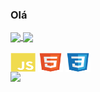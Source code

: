 ### Olá
<a href="https://github.com/Batistas/github-readme-stats">
  <img height=200 align="center" src="https://github-readme-stats.vercel.app/api?username=Batistas" />
</a>
<a href="https://github.com/Batistas/convoychat">
  <img height=200 align="center" src="https://github-readme-stats.vercel.app/api/top-langs?username=Batistas&layout=compact&langs_count=8&card_width=320" />
</a>

<div style="display: inline_block"><br>
  <img align="center" alt="Iara-Js" height="30" width="40" src="https://raw.githubusercontent.com/devicons/devicon/master/icons/javascript/javascript-plain.svg">
  <img align="center" alt="Iara-HTML" height="30" width="40" src="https://raw.githubusercontent.com/devicons/devicon/master/icons/html5/html5-original.svg">
  <img align="center" alt="Iara-CSS" height="30" width="40" src="https://raw.githubusercontent.com/devicons/devicon/master/icons/css3/css3-original.svg">
  
</div>

<div> 
  <a href="www.linkedin.com/in/iara-batista-b411a7300" target="_blank"><img src="https://img.shields.io/badge/-LinkedIn-%230077B5?style=for-the-badge&logo=linkedin&logoColor=white" target="_blank"></a> 
  
</div>
